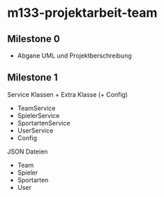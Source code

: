 # m133-projektarbeit-team
## Milestone 0
- Abgane UML und Projektberschreibung

## Milestone 1
Service Klassen + Extra Klasse (+ Config)
-   TeamService
-   SpielerService
-   SportartenService 
-   UserService
-   Config

JSON Dateien
- Team
- Spieler
- Sportarten
- User
